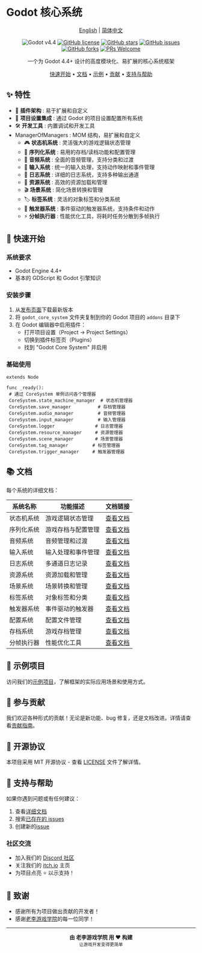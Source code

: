 # Godot 核心系统

<div align="center">

[English](README.md) | [简体中文](README_zh.md)

![Godot v4.4](https://img.shields.io/badge/Godot-v4.4-478cbf?logo=godot-engine&logoColor=white)
[![GitHub license](https://img.shields.io/github/license/Liweimin0512/godot_core_system)](LICENSE)
[![GitHub stars](https://img.shields.io/github/stars/Liweimin0512/godot_core_system)](https://github.com/Liweimin0512/godot_core_system/stargazers)
[![GitHub issues](https://img.shields.io/github/issues/Liweimin0512/godot_core_system)](https://github.com/Liweimin0512/godot_core_system/issues)
[![GitHub forks](https://img.shields.io/github/forks/Liweimin0512/godot_core_system)](https://github.com/Liweimin0512/godot_core_system/network)
[![PRs Welcome](https://img.shields.io/badge/PRs-welcome-brightgreen.svg)](CONTRIBUTING.md)

一个为 Godot 4.4+ 设计的高度模块化、易扩展的核心系统框架

[快速开始](#-快速开始) •
[文档](docs/) •
[示例](examples/) •
[贡献](docs/CONTRIBUTING.md) •
[支持与帮助](#-支持与帮助)

</div>

## ✨ 特性

- 🔧 **插件架构** : 易于扩展和自定义
- 📱 **项目设置集成** : 通过 Godot 的项目设置配置所有系统
- 🛠️ **开发工具** : 内置调试和开发工具
- ManagerOfManagers : MOM 结构，易扩展和自定义
  - 🎮 **状态机系统** : 灵活强大的游戏逻辑状态管理
  - 💾 **序列化系统** : 易用的存档/读档功能和配置管理
  - 🎵 **音频系统** : 全面的音频管理，支持分类和过渡
  - 🎯 **输入系统** : 统一的输入处理，支持动作映射和事件管理
  - 📝 **日志系统** : 详细的日志系统，支持多种输出通道
  - 🎨 **资源系统** : 高效的资源加载和管理
  - 🎬 **场景系统** : 简化场景转换和管理
  - 🏷️ **标签系统** : 灵活的对象标签和分类系统
  - 🔄 **触发器系统** : 事件驱动的触发器系统，支持条件和动作
  - ⚡ **分帧执行器** : 性能优化工具，将耗时任务分散到多帧执行

## 🚀 快速开始

### 系统要求

- Godot Engine 4.4+
- 基本的 GDScript 和 Godot 引擎知识

### 安装步骤

1. 从[发布页面](https://github.com/Liweimin0512/godot_core_system/releases)下载最新版本
2. 将 `godot_core_system` 文件夹复制到你的 Godot 项目的 `addons` 目录下
3. 在 Godot 编辑器中启用插件：
   - 打开项目设置（Project -> Project Settings）
   - 切换到插件标签页（Plugins）
   - 找到 "Godot Core System" 并启用

### 基础使用

```gdscript
extends Node

func _ready():
 # 通过 CoreSystem 单例访问各个管理器
 CoreSystem.state_machine_manager  # 状态机管理器
 CoreSystem.save_manager          # 存档管理器
 CoreSystem.audio_manager         # 音频管理器
 CoreSystem.input_manager         # 输入管理器
 CoreSystem.logger               # 日志管理器
 CoreSystem.resource_manager     # 资源管理器
 CoreSystem.scene_manager        # 场景管理器
 CoreSystem.tag_manager         # 标签管理器
 CoreSystem.trigger_manager     # 触发器管理器
```

## 📚 文档

每个系统的详细文档：

| 系统名称           | 功能描述                           | 文档链接                                |
|-------------------|----------------------------------|----------------------------------------|
| 状态机系统         | 游戏逻辑状态管理                   | [查看文档](docs/state_machine_system_zh.md) |
| 序列化系统         | 游戏存档与配置管理                 | [查看文档](docs/serialization_system_zh.md) |
| 音频系统           | 音频管理和过渡                     | [查看文档](docs/audio_system_zh.md)       |
| 输入系统           | 输入处理和事件管理                 | [查看文档](docs/input_system_zh.md)       |
| 日志系统           | 多通道日志记录                     | [查看文档](docs/logger_system_zh.md)      |
| 资源系统           | 资源加载和管理                     | [查看文档](docs/resource_system_zh.md)    |
| 场景系统           | 场景转换和管理                     | [查看文档](docs/scene_system_zh.md)       |
| 标签系统           | 对象标签和分类                     | [查看文档](docs/tag_system_zh.md)         |
| 触发器系统         | 事件驱动的触发器                   | [查看文档](docs/trigger_system_zh.md)     |
| 配置系统           | 配置文件管理                       | [查看文档](docs/config_system_zh.md)      |
| 存档系统           | 游戏存档管理                       | [查看文档](docs/save_system_zh.md)        |
| 分帧执行器         | 性能优化工具                       | [查看文档](docs/frame_splitter_zh.md)     |

## 🌟 示例项目

访问我们的[示例项目](examples/)，了解框架的实际应用场景和使用方式。

## 🤝 参与贡献

我们欢迎各种形式的贡献！无论是新功能、bug 修复，还是文档改进。详情请查看[贡献指南](CONTRIBUTING.md)。

## 📄 开源协议

本项目采用 MIT 开源协议 - 查看 [LICENSE](LICENSE) 文件了解详情。

## 💖 支持与帮助

如果你遇到问题或有任何建议：

1. 查看[详细文档](docs/)
2. 搜索[已存在的 issues](https://github.com/Liweimin0512/godot_core_system/issues)
3. 创建新的[issue](https://github.com/Liweimin0512/godot_core_system/issues/new)

### 社区交流

- 加入我们的 [Discord 社区](https://discord.gg/V5nuzC2BcJ)
- 关注我们的 [itch.io](https://godot-li.itch.io/) 主页
- 为项目点亮 ⭐ 以示支持！

## 🙏 致谢

- 感谢所有为项目做出贡献的开发者！
- 感谢[老李游戏学院](https://wx.zsxq.com/group/28885154818841)的每一位同学！

---

<div align="center">
  <strong>由 老李游戏学院 用 ❤️ 构建</strong><br>
  <sub>让游戏开发变得更简单</sub>
</div>
